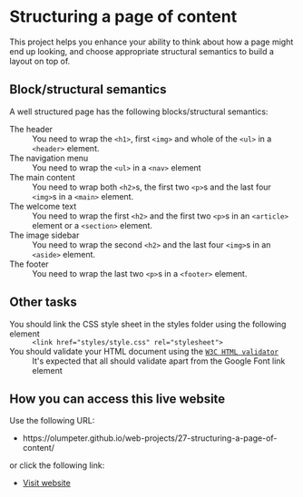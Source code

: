 <h1>Structuring a page of content</h1>
<p>
  This project helps you enhance your ability to think about how a page might end up looking, and choose appropriate structural semantics to build a layout on top of.
</p>

<h2>Block/structural semantics</h2>

<p>
  A well structured page has the following blocks/structural semantics:
</p>
<dl>
  <dt>The header</dt>
  <dd>You need to wrap the <code>&lt;h1&gt;</code>, first <code>&lt;img&gt;</code> and whole of the <code>&lt;ul&gt;</code> in a <code>&lt;header&gt;</code> element.</dd>
  <dt>The navigation menu</dt>
  <dd>
    You need to wrap the <code>&lt;ul&gt;</code> in a <code>&lt;nav&gt;</code> element
  </dd>
  <dt>The main content</dt>
  <dd>
    You need to wrap both <code>&lt;h2&gt;</code>s, the first two <code>&lt;p&gt;</code>s and the last four <code>&lt;img&gt;</code>s in a <code>&lt;main&gt;</code> element.
  </dd>
  <dt>The welcome text</dt>
  <dd>
    You need to wrap the first <code>&lt;h2&gt;</code> and the first two <code>&lt;p&gt;</code>s in an <code>&lt;article&gt;</code> element or a <code>&lt;section&gt;</code> element.
  </dd>
  <dt>The image sidebar </dt>
  <dd>
    You need to wrap the second <code>&lt;h2&gt;</code> and the last four <code>&lt;img&gt;</code>s in an <code>&lt;aside&gt;</code> element.
  </dd>
  <dt>The footer</dt>
  <dd>
    You need to wrap the last two <code>&lt;p&gt;</code>s in a <code>&lt;footer&gt;</code> element.
  </dd>
</dl>

<h2>Other tasks</h2>

<dl>
  <dt> You should link the CSS style sheet in the styles folder using the following element</dt>
  <dd>
    <code>&lt;link href="styles/style.css" rel="stylesheet"&gt;</code>
  </dd
    <dt>
      You should validate your HTML document using the <code><a href="https://validator.w3.org/" title="Validate HTML document">W3C HTML validator</a></code>
    </dt>
  <dd>
    It's expected that all should validate apart from the Google Font link element
  </dd>
</dl>

<h2>How you can access this live website</h2>
 
<p>Use the following URL:</p>
<ul>
  <li>https://olumpeter.github.io/web-projects/27-structuring-a-page-of-content/</li>
</ul>
<p>or click the following link:</p> 
<ul>
  <li><a href="https://olumpeter.github.io/web-projects/27-structuring-a-page-of-content/">
    Visit website</a></li>
</ul>









